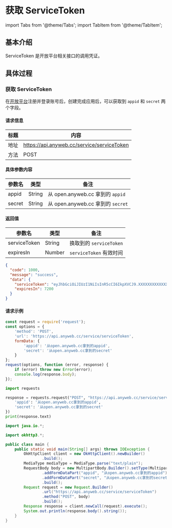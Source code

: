 # 获取 ServiceToken

import Tabs from '@theme/Tabs'; import TabItem from '@theme/TabItem';

## 基本介绍

ServiceToken 是开放平台相关接口的调用凭证。

## 具体过程

### 获取 ServiceToken

在[开放平台](https://open.anyweb.cc)注册并登录账号后，创建完成应用后，可以获取到 `appid` 和 `secret` 两个字段。

#### 请求信息

| 标题   | 内容                                      |
|------|-----------------------------------------|
| 地址   | https://api.anyweb.cc/service/serviceToken |
| 方法   | POST                                    |

#### 具体参数内容

| 参数名    | 类型     | 备注                            |
|--------|--------|-------------------------------|
| appid  | String | 从 open.anyweb.cc 拿到的 `appid`  |
| secret | String | 从 open.anyweb.cc 拿到的 `secret` |

#### 返回值

| 参数名          | 类型     | 备注                  |
|--------------|--------|---------------------|
| serviceToken | String | 换取到的 `serviceToken` |
| expiresIn    | Number | `serviceToken` 有效时间 |

```json
{
  "code": 1000,
  "message": "success",
  "data": {
    "serviceToken": "eyJhbGciOiJIUzI1NiIsInR5cCI6IkpXVCJ9.XXXXXXXXXXXXXXXXXXXXXXXXXXXXXXXXXXXXXXXXXXXXXXXXXXXXXXXXXXXXXXQtYWI0OS03M2QxZDg5OTA5OTkiLCJkZXZlbG9wZXJJZCI6MzIsImlhdCI6MTY0XXXXXXXXXXXXXXXXXXXXXXXXXXX.4--P506OLFFZ-8YN9i1FnjdtmdHMHEsHn_E_XXXXXX",
    "expiresIn": 7200
  }
}
```

#### 请求示例

<Tabs>
<TabItem value="js" label="Node">

```javascript
const request = require('request');
const options = {
    'method': 'POST',
    'url': 'https://api.anyweb.cc/service/serviceToken',
    formData: {
        'appid': '从open.anyweb.cc拿到的appid',
        'secret': '从open.anyweb.cc拿到的secret'
    }
};
request(options, function (error, response) {
    if (error) throw new Error(error);
    console.log(response.body);
});
```

</TabItem>
<TabItem value="py" label="Python">

```py
import requests

response = requests.request("POST", "https://api.anyweb.cc/service/serviceToken", data={
    'appid': '从open.anyweb.cc拿到的appid',
    'secret': '从open.anyweb.cc拿到的secret'
})
print(response.text)
```

</TabItem>
<TabItem value="java" label="Java">

```java
import java.io.*;

import okhttp3.*;

public class main {
    public static void main(String[] args) throws IOException {
        OkHttpClient client = new OkHttpClient().newBuilder()
                .build();
        MediaType mediaType = MediaType.parse("text/plain");
        RequestBody body = new MultipartBody.Builder().setType(MultipartBody.FORM)
                .addFormDataPart("appid", "从open.anyweb.cc拿到的appid")
                .addFormDataPart("secret", "从open.anyweb.cc拿到的secret")
                .build();
        Request request = new Request.Builder()
                .url("https://api.anyweb.cc/service/serviceToken")
                .method("POST", body)
                .build();
        Response response = client.newCall(request).execute();
        System.out.println(response.body().string());
    }
}

```

</TabItem>
</Tabs>
